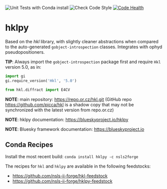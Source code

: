 ![Unit Tests with Conda install](https://github.com/bluesky/hklpy/workflows/Unit%20Tests%20with%20Conda%20install/badge.svg)
![Check Code Style](https://github.com/bluesky/hklpy/workflows/Check%20Code%20Style/badge.svg)
[![Code Health](https://landscape.io/github/bluesky/hklpy/main/landscape.svg?style=flat)](https://landscape.io/github/bluesky/hklpy/main)

hklpy
=====

Based on the *hkl*  library, with slightly cleaner abstractions
when compared to the auto-generated `gobject-introspection` classes.
Integrates with ophyd pseudopositioners.

**TIP**: Always import the ``gobject-introspection`` package first
and require ``Hkl`` version 5.0, as in:

```python
import gi
gi.require_version('Hkl', '5.0')

from hkl.diffract import E4CV
```

**NOTE**: main repository: https://repo.or.cz/hkl.git (GitHub repo
https://github.com/picca/hkl is a shadow copy that may not be
synchronized with the latest version from repo.or.cz)

**NOTE**: hklpy documentation: https://blueskyproject.io/hklpy

**NOTE**: Bluesky framework documentation: https://blueskyproject.io

## Conda Recipes

Install the most recent build: `conda install hklpy -c nsls2forge`

The recipes for `hkl` and `hklpy` are available in the following feedstocks:
- https://github.com/nsls-ii-forge/hkl-feedstock
- https://github.com/nsls-ii-forge/hklpy-feedstock
